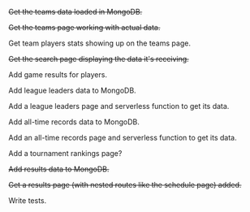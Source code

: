 ~~Get the teams data loaded in MongoDB.~~

~~Get the teams page working with actual data.~~

Get team players stats showing up on the teams page.

~~Get the search page displaying the data it's receiving.~~

Add game results for players.

Add league leaders data to MongoDB.

Add a league leaders page and serverless function to get its data.

Add all-time records data to MongoDB.

Add an all-time records page and serverless function to get its data.

Add a tournament rankings page?

~~Add results data to MongoDB.~~

~~Get a results page (with nested routes like the schedule page) added.~~

Write tests.
